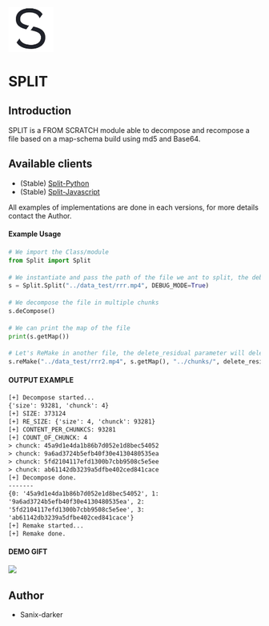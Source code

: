 <img src="./logo.png" width="90">

# SPLIT

## Introduction

SPLIT is a FROM SCRATCH module able to decompose and recompose a file based on a map-schema build using md5 and Base64.

## Available clients

- (Stable) [Split-Python](/python)
- (Stable) [Split-Javascript](/javascript)

All examples of implementations are done in each versions, for more details contact the Author.


#### Example Usage

```python
# We import the Class/module
from Split import Split

# We instantiate and pass the path of the file we ant to split, the debug mode is just to see logs
s = Split.Split("../data_test/rrr.mp4", DEBUG_MODE=True)

# We decompose the file in multiple chunks
s.deCompose()

# We can print the map of the file
print(s.getMap())

# Let's ReMake in another file, the delete_residual parameter will delete all chunks
s.reMake("../data_test/rrr2.mp4", s.getMap(), "../chunks/", delete_residuals=True)
```

#### OUTPUT EXAMPLE

```shell
[+] Decompose started...
{'size': 93281, 'chunck': 4}
[+] SIZE: 373124
[+] RE_SIZE: {'size': 4, 'chunck': 93281}
[+] CONTENT_PER_CHUNKCS: 93281
[+] COUNT_OF_CHUNCK: 4
> chunck: 45a9d1e4da1b86b7d052e1d8bec54052
> chunck: 9a6ad3724b5efb40f30e4130480535ea
> chunck: 5fd2104117efd1300b7cbb9508c5e5ee
> chunck: ab61142db3239a5dfbe402ced841cace
[+] Decompose done.
-------
{0: '45a9d1e4da1b86b7d052e1d8bec54052', 1: '9a6ad3724b5efb40f30e4130480535ea', 2: '5fd2104117efd1300b7cbb9508c5e5ee', 3: 'ab61142db3239a5dfbe402ced841cace'}
[+] Remake started...
[+] Remake done.
```

#### DEMO GIFT

<img src="./images/split.gif" />

## Author

- Sanix-darker
